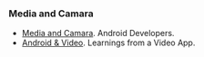 ### Media and Camara
  * [Media and Camara](http://developer.android.com/guide/topics/media/index.html). Android Developers.
  * [Android & Video](https://docs.google.com/presentation/d/1QgR1Qoluqh4Dq64sB2AQcUlEPbSQRbsBQ1UC4ZqCqKY/). Learnings from a Video App.
